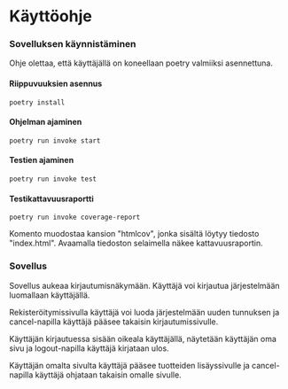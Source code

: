 # Käyttöohje

### Sovelluksen käynnistäminen
Ohje olettaa, että käyttäjällä on koneellaan poetry valmiiksi asennettuna.

#### Riippuvuuksien asennus
`poetry install`

#### Ohjelman ajaminen
`poetry run invoke start`

#### Testien ajaminen
`poetry run invoke test`

#### Testikattavuusraportti
`poetry run invoke coverage-report`

Komento muodostaa kansion "htmlcov", jonka sisältä löytyy tiedosto "index.html". Avaamalla tiedoston selaimella näkee kattavuusraportin.

### Sovellus

Sovellus aukeaa kirjautumisnäkymään. Käyttäjä voi kirjautua järjestelmään luomallaan käyttäjällä.

Rekisteröitymissivulla käyttäjä voi luoda järjestelmään uuden tunnuksen ja cancel-napilla käyttäjä pääsee takaisin kirjautumissivulle.

Käyttäjän kirjautuessa sisään oikeala käyttäjällä, näytetään käyttäjän oma sivu ja logout-napilla käyttäjä kirjataan ulos.

Käyttäjän omalta sivulta käyttäjä pääsee tuotteiden lisäyssivulle ja cancel-napilla käyttäjä ohjataan takaisin omalle sivulle.